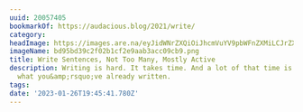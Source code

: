 ```yaml
---
uuid: 20057405
bookmarkOf: https://audacious.blog/2021/write/
category: 
headImage: https://images.are.na/eyJidWNrZXQiOiJhcmVuYV9pbWFnZXMiLCJrZXkiOiIyMDA1NzQwNS9vcmlnaW5hbF9iZDk1YmQzOWMyZjAyYjFjZjJlOWFhYjNhY2MwOWNiOS5wbmciLCJlZGl0cyI6eyJyZXNpemUiOnsid2lkdGgiOjEyMDAsImhlaWdodCI6MTIwMCwiZml0IjoiaW5zaWRlIiwid2l0aG91dEVubGFyZ2VtZW50Ijp0cnVlfSwid2VicCI6eyJxdWFsaXR5Ijo5MH0sImpwZWciOnsicXVhbGl0eSI6OTB9LCJyb3RhdGUiOm51bGx9fQ==?bc=0
imageName: bd95bd39c2f02b1cf2e9aab3acc09cb9.png
title: Write Sentences, Not Too Many, Mostly Active
description: Writing is hard. It takes time. And a lot of that time is spent rewriting
  what you&amp;rsquo;ve already written.
tags: 
date: '2023-01-26T19:45:41.780Z'
---
```

